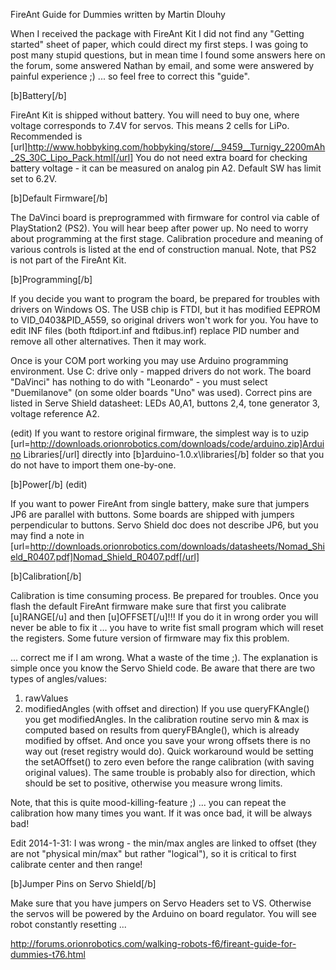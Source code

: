 FireAnt Guide for Dummies
written by 
Martin Dlouhy

When I received the package with FireAnt Kit I did not find any "Getting
started" sheet of paper, which could direct my first steps. I was going to post
many stupid questions, but in mean time I found some answers here on the forum,
some answered Nathan by email, and some were answered by painful experience  ;)
... so feel free to correct this "guide".

[b]Battery[/b]

FireAnt Kit is shipped without battery. You will need to buy one, where voltage
corresponds to 7.4V for servos. This means 2 cells for LiPo. Recommended is
[url]http://www.hobbyking.com/hobbyking/store/__9459__Turnigy_2200mAh_2S_30C_Lipo_Pack.html[/url]
You do not need extra board for checking battery voltage - it can be measured
on analog pin A2. Default SW has limit set to 6.2V.

[b]Default Firmware[/b]

The DaVinci board is preprogrammed with firmware for control via cable of
PlayStation2 (PS2). You will hear beep after power up. No need to worry about
programming at the first stage. Calibration procedure and meaning of various
controls is listed at the end of construction manual. Note, that PS2 is not
part of the FireAnt Kit.

[b]Programming[/b]

If you decide you want to program the board, be prepared for troubles with
drivers on Windows OS. The USB chip is FTDI, but it has modified EEPROM to
VID_0403&amp;PID_A559, so original drivers won't work for you. You have to edit
INF files (both ftdiport.inf and ftdibus.inf) replace PID number and remove
all other alternatives. Then it may work.

Once is your COM port working you may use Arduino programming environment. Use
C: drive only - mapped drivers do not work. The board "DaVinci" has nothing to
do with "Leonardo" - you must select "Duemilanove" (on some older boards "Uno"
was used). Correct pins are listed in Serve Shield datasheet: LEDs A0,A1,
buttons 2,4, tone generator 3, voltage reference A2.

(edit) If you want to restore original firmware, the simplest way is to uzip
[url=http://downloads.orionrobotics.com/downloads/code/arduino.zip]Arduino
Libraries[/url] directly into [b]arduino-1.0.x\libraries[/b] folder so that you
do not have to import them one-by-one.

[b]Power[/b] (edit)

If you want to power FireAnt from single battery, make sure that jumpers JP6
are parallel with buttons. Some boards are shipped with jumpers perpendicular
to buttons. Servo Shield doc does not describe JP6, but you may find a note in
[url=http://downloads.orionrobotics.com/downloads/datasheets/Nomad_Shield_R0407.pdf]Nomad_Shield_R0407.pdf[/url]


[b]Calibration[/b]

Calibration is time consuming process. Be prepared for troubles. Once you flash
the default FireAnt firmware make sure that first you calibrate [u]RANGE[/u]
and then [u]OFFSET[/u]!!! If you do it in wrong order you will never be able to
fix it ... you have to write fist small program which will reset the registers.
Some future version of firmware may fix this problem.

... correct me if I am wrong. What a waste of the time ;). The explanation is simple once you know the Servo Shield code. Be aware that there are two types of angles/values:
1) rawValues
2) modifiedAngles (with offset and direction)
If you use queryFKAngle() you get modifiedAngles. In the calibration routine servo min & max is computed based on results from queryFBAngle(), which is already modified by offset. And once you save your wrong offsets there is no way out (reset registry would do). Quick workaround would be setting the setAOffset() to zero even before the range calibration (with saving original values). The same trouble is probably also for direction, which should be set to positive, otherwise you measure wrong limits.

Note, that this is quite mood-killing-feature ;) ... you can repeat the calibration how many times you want. If it was once bad, it will be always bad!

Edit 2014-1-31:
I was wrong - the min/max angles are linked to offset (they are not "physical min/max" but rather "logical"), so it is critical to first calibrate center and then range!

[b]Jumper Pins on Servo Shield[/b]

Make sure that you have jumpers on Servo Headers set to VS. Otherwise the
servos will be powered by the Arduino on board regulator. You will see robot
constantly resetting ...




http://forums.orionrobotics.com/walking-robots-f6/fireant-guide-for-dummies-t76.html

